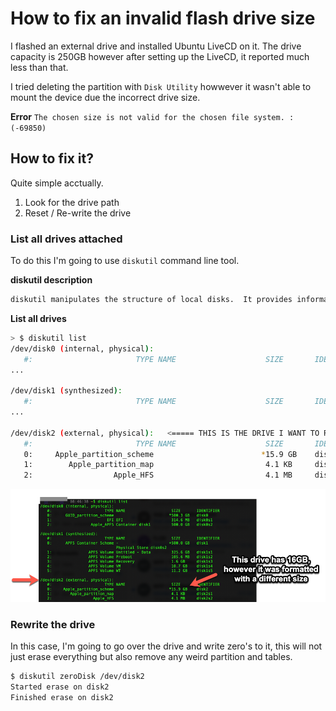 # How to fix an invalid flash drive size

I flashed an external drive and installed Ubuntu LiveCD on it. The drive capacity is 250GB
however after setting up the LiveCD, it reported much less than that.

I tried deleting the partition with `Disk Utility` howwever it wasn't able to mount the device due the incorrect drive size.

**Error** `The chosen size is not valid for the chosen file system. : (-69850)`

## How to fix it?
Quite simple acctually.
1. Look for the drive path
1. Reset / Re-write the drive

### List all drives attached
To do this I'm going to use ```diskutil``` command line tool.

**diskutil description**
```bash
diskutil manipulates the structure of local disks.  It provides information about, and allows the administration of, the partitioning schemes, layouts, and formats of disks. This includes hard disks, solid state disks, optical discs, disk images, APFS volumes, CoreStorage volumes, and AppleRAID sets.  It generally manipulates whole volumes instead of individual files and directories.
```

**List all drives**
```bash
> $ diskutil list
/dev/disk0 (internal, physical):
   #:                       TYPE NAME                    SIZE       IDENTIFIER
...

/dev/disk1 (synthesized):
   #:                       TYPE NAME                    SIZE       IDENTIFIER
...

/dev/disk2 (external, physical):   <===== THIS IS THE DRIVE I WANT TO RESET
   #:                       TYPE NAME                    SIZE       IDENTIFIER
   0:     Apple_partition_scheme                        *15.9 GB    disk2
   1:        Apple_partition_map                         4.1 KB     disk2s1
   2:                  Apple_HFS                         4.1 MB     disk2s2

```
![diskutil list](img/disk-util-list.png)

### Rewrite the drive
In this case, I'm going to go over the drive and write zero's to it, this will not just erase everything but also remove any weird partition and tables.

```bash
$ diskutil zeroDisk /dev/disk2
Started erase on disk2
Finished erase on disk2
```

